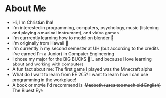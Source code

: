 # About Me
* Hi, I'm Christian Iha!
* I'm interested in programming, computers, psychology, music (listening and playing a musical instrument), ~~and video games~~
* I'm currrently learning how to model on blender 🙂
* I'm originally from Hawaii 🤙
* I'm currently in my second semester at UH (but according to the credits I've earned I'm a Junior) in Computer Engineering
* I chose my major for the BIG BUCKS 💸!.. and because I love learning about and working with computers
* A fun fact about me: The first game I played was the Minecraft alpha
* What do I want to learn from EE 205? I want to learn how I can use programming in the workplace!
* A book or movie I'd recommend is: ~~Macbeth (uses too much old English)~~ The Bluest Eye

